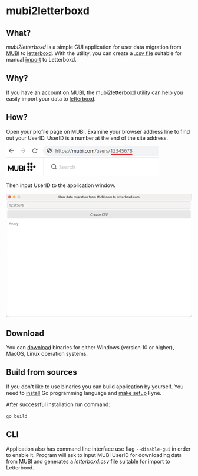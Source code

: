 # mubi2letterboxd

## What?
_mubi2letterboxd_ is a simple GUI application for user data migration from [MUBI](https://mubi.com) to [letterboxd](https://letterboxd.com). With the utility, you can create a [.csv file](https://letterboxd.com/about/importing-data/) suitable for manual [import](https://letterboxd.com/import/) to Letterboxd.

## Why?
If you have an account on MUBI, the mubi2letterboxd utility can help you easily import your data to [letterboxd](https://letterboxd.com). 

## How?
Open your profile page on MUBI. Examine your browser address line to find out your UserID. UserID is a number at the end of the site address.


![How to find UserID](images/userid_url.png "How to find UserID")

Then input UserID to the application window.

![Application window](images/window.png "Application window")

## Download

You can [download](https://github.com/hextriclosan/mubi2letterboxd/releases/tag/v2.0.0) binaries for either Windows (version 10 or higher), MacOS, Linux operation systems.

## Build from sources
If you don't like to use binaries you can build application by yourself.
You need to [install](https://golang.org/doc/install) Go programming language and [make setup](https://developer.fyne.io/started/) Fyne.

After successful installation run command:

`go build`

## CLI
Application also has command line interface use flag `--disable-gui` in order to enable it.
Program will ask to input MUBI UserID for downloading data from MUBI and generates a _letterboxd.csv_ file suitable for import to Letterboxd.
